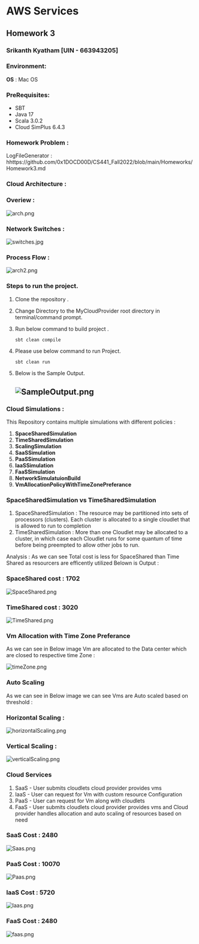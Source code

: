 # AWS Services
## Homework 3

### Srikanth Kyatham [UIN - 663943205]


### Environment:
**OS** : Mac OS

### PreRequisites:
- SBT
- Java 17
- Scala 3.0.2
- Cloud SimPlus 6.4.3

### Homework Problem :
LogFileGenerator : hhttps://github.com/0x1DOCD00D/CS441_Fall2022/blob/main/Homeworks/Homework3.md

### Cloud Architecture :

### Overiew :
![arch.png](images/arch.png "Architecture")

### Network Switches :
![switches.jpg](images/switches.jpg "Architecture")

### Process Flow :
![arch2.png](images/arch2.png "Architecture")

### Steps to run the project.
1. Clone the repository .
2. Change Directory to the MyCloudProvider root directory in terminal/command prompt.
3. Run below command to build project .
    ```
    sbt clean compile
    ```
4. Please use below command to run Project.
    ```
    sbt clean run
    ```
5. Below is the Sample Output.

   ![SampleOutput.png](images/SampleOutput.png)
   ---


### Cloud Simulations :
This Repository contains multiple simulations  with different policies :
1. **SpaceSharedSimulation**
2. **TimeSharedSimulation**
3. **ScalingSimulation**
4. **SaaSSimulation**
5. **PaaSSimulation**
6. **IaaSSimulation**
7. **FaaSSimulation**
8. **NetworkSimulatuionBuild**
9. **VmAllocationPolicyWithTimeZonePreferance**


### SpaceSharedSimulation vs TimeSharedSimulation

1. SpaceSharedSimulation : The resource may be partitioned into sets of processors (clusters). Each cluster is allocated to a single cloudlet that is allowed to run to completion
2. TimeSharedSimulation : More than one Cloudlet may be allocated to a cluster, in which case each Cloudlet runs for some quantum of time before being preempted to allow other jobs to run.

Analysis : As we can see Total cost is less for SpaceShared than Time Shared as resourcers are efficently utilized
Belown is Output :
### SpaceShared cost : 1702
![SpaceShared.png](images/SpaceShared.png)

### TimeShared cost : 3020
![TimeShared.png](images/TimeShared.png)
### Vm Allocation with Time Zone Preferance

As we can see in Below image Vm are allocated to the Data center which are closed to respective time Zone :

![timeZone.png](images/timeZone.png)


### Auto Scaling 

As we can see in Below image we can see Vms are Auto scaled based on threshold :
### Horizontal Scaling :
![horizontalScaling.png](images/horizontalScaling.png)
### Vertical Scaling :
![verticalScaling.png](images/verticalScaling.png)


### Cloud Services

1. SaaS   - User submits cloudlets cloud provider provides vms
2. IaaS   - User can request for Vm with custom resource Configuration
3. PaaS   - User can request for Vm along with cloudlets
4. FaaS   - User submits cloudlets cloud provider provides vms and Cloud provider handles allocation and
   auto scaling of resources based on need

### SaaS Cost  : 2480
![Saas.png](images/Saas.png)

### PaaS Cost  : 10070
![Paas.png](images/Paas.png)

### IaaS Cost  : 5720
![Iaas.png](images/Iaas.png)

### FaaS Cost : 2480
![faas.png](images/faas.png)










